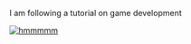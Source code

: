 I am following a tutorial on game development

[![hmmmmm](https://img.youtube.com/vi/om59cwR7psI&list=PL_QPQmz5C6WUF-pOQDsbsKbaBZqXj4qSq&index=1&t=900s/0.jpg)](https://www.youtube.com/watch?v=om59cwR7psI&list=PL_QPQmz5C6WUF-pOQDsbsKbaBZqXj4qSq&index=1&t=900s)
